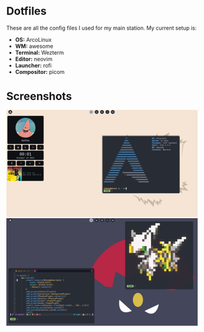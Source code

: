 Dotfiles
======================================

These are all the config files I used for my main station. My current setup is:
- **OS:** ArcoLinux
- **WM:** awesome
- **Terminal:** Wezterm
- **Editor:** neovim
- **Launcher:** rofi
- **Compositor:** picom

Screenshots
======================================
![screenshot2](./screenshots/desktop2.png)
![screenshot1](./screenshots/desktop1.png)
